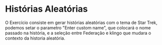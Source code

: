 # Histórias Aleatórias

O Exercício consiste em gerar histórias aleatórias com o tema de Star Trek, podemos setar o parametro "Enter custom name", que colocará o nome passado na história, e a seleção entre Federação e klingo que mudara o contexto da historia aleatória. 